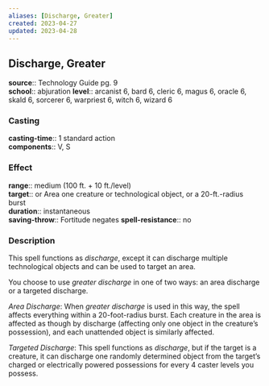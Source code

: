 ```yaml
---
aliases: [Discharge, Greater]
created: 2023-04-27
updated: 2023-04-28
---
```


## Discharge, Greater

**source**:: Technology Guide pg. 9  
**school**:: abjuration
**level**:: arcanist 6, bard 6, cleric 6, magus 6, oracle 6, skald 6, sorcerer 6, warpriest 6, witch 6, wizard 6

### Casting

**casting-time**:: 1 standard action  
**components**:: V, S

### Effect

**range**:: medium (100 ft. + 10 ft./level)  
**target**:: or Area one creature or technological object, or a 20-ft.-radius burst  
**duration**:: instantaneous  
**saving-throw**:: Fortitude negates
**spell-resistance**:: no

### Description

This spell functions as *discharge*, except it can discharge multiple technological objects and can be used to target an area.  
  
You choose to use *greater discharge* in one of two ways: an area discharge or a targeted discharge.  
  
*Area Discharge*: When *greater discharge* is used in this way, the spell affects everything within a 20-foot-radius burst. Each creature in the area is affected as though by discharge (affecting only one object in the creature’s possession), and each unattended object is similarly affected.  
  
*Targeted Discharge*: This spell functions as *discharge*, but if the target is a creature, it can discharge one randomly determined object from the target’s charged or electrically powered possessions for every 4 caster levels you possess.
